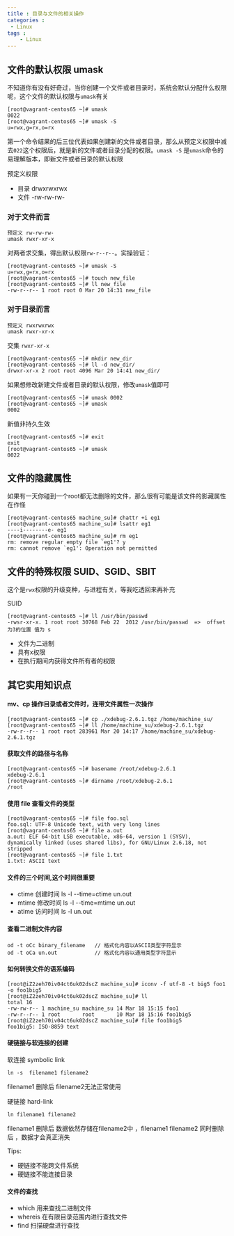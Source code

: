 ```yaml
---
title : 目录与文件的相关操作
categories : 
 - Linux 
tags :
	- Linux
---
```


## 文件的默认权限 umask

不知道你有没有好奇过，当你创建一个文件或者目录时，系统会默认分配什么权限呢，这个文件的默认权限与`umask`有关

	[root@vagrant-centos65 ~]# umask
	0022
	[root@vagrant-centos65 ~]# umask -S
	u=rwx,g=rx,o=rx

第一个命令结果的后三位代表如果创建新的文件或者目录，那么从预定义权限中减去`022`这个权限后，就是新的文件或者目录分配的权限。`umask -S` 是`umask`命令的易理解版本，即新文件或者目录的默认权限

预定义权限

- 目录 drwxrwxrwx
- 文件 -rw-rw-rw-

### 对于文件而言

	预定义 rw-rw-rw-
	umask rwxr-xr-x

对两者求交集，得出默认权限`rw-r--r--`。实操验证：

	[root@vagrant-centos65 ~]# umask -S
	u=rwx,g=rx,o=rx
	[root@vagrant-centos65 ~]# touch new_file
	[root@vagrant-centos65 ~]# ll new_file
	-rw-r--r-- 1 root root 0 Mar 20 14:31 new_file

### 对于目录而言

	预定义 rwxrwxrwx
	umask rwxr-xr-x
交集 `rwxr-xr-x`

	[root@vagrant-centos65 ~]# mkdir new_dir
	[root@vagrant-centos65 ~]# ll -d new_dir/
	drwxr-xr-x 2 root root 4096 Mar 20 14:41 new_dir/

如果想修改新建文件或者目录的默认权限，修改`umask`值即可

	[root@vagrant-centos65 ~]# umask 0002
	[root@vagrant-centos65 ~]# umask
	0002

新值非持久生效

	[root@vagrant-centos65 ~]# exit
	exit
	[root@vagrant-centos65 ~]# umask
	0022

## 文件的隐藏属性

如果有一天你碰到一个root都无法删除的文件，那么很有可能是该文件的影藏属性在作怪

	[root@vagrant-centos65 machine_su]# chattr +i eg1
	[root@vagrant-centos65 machine_su]# lsattr eg1
	----i--------e- eg1
	[root@vagrant-centos65 machine_su]# rm eg1
	rm: remove regular empty file `eg1'? y
	rm: cannot remove `eg1': Operation not permitted

## 文件的特殊权限 SUID、SGID、SBIT

这个是`rwx`权限的升级变种，与进程有关，等我吃透回来再补充

SUID

	[root@vagrant-centos65 ~]# ll /usr/bin/passwd
	-rwsr-xr-x. 1 root root 30768 Feb 22  2012 /usr/bin/passwd  =>  offset 为3的位置 值为 s

- 文件为二进制
-   具有x权限
-  在执行期间内获得文件所有者的权限

## 其它实用知识点

#### mv、cp 操作目录或者文件时，连带文件属性一次操作

	[root@vagrant-centos65 ~]# cp ./xdebug-2.6.1.tgz /home/machine_su/
	[root@vagrant-centos65 ~]# ll /home/machine_su/xdebug-2.6.1.tgz
	-rw-r--r-- 1 root root 283961 Mar 20 14:17 /home/machine_su/xdebug-2.6.1.tgz

#### 获取文件的路径与名称

	[root@vagrant-centos65 ~]# basename /root/xdebug-2.6.1
	xdebug-2.6.1
	[root@vagrant-centos65 ~]# dirname /root/xdebug-2.6.1
	/root

#### 使用 file 查看文件的类型

	[root@vagrant-centos65 ~]# file foo.sql
	foo.sql: UTF-8 Unicode text, with very long lines
	[root@vagrant-centos65 ~]# file a.out
	a.out: ELF 64-bit LSB executable, x86-64, version 1 (SYSV), dynamically linked (uses shared libs), for GNU/Linux 2.6.18, not stripped
	[root@vagrant-centos65 ~]# file 1.txt
	1.txt: ASCII text

#### 文件的三个时间,这个时间很重要

- ctime  创建时间 ls -l --time=ctime un.out
- mtime  修改时间 ls -l --time=mtime un.out
- atime  访问时间 ls -l un.out

#### 查看二进制文件内容

	od -t oCc binary_filename   // 格式化内容以ASCII类型字符显示
 	od -t oCa un.out            // 格式化内容以通用类型字符显示

#### 如何转换文件的语系编码

	[root@iZ2zeh70iv04ct6uk02dscZ machine_su]# iconv -f utf-8 -t big5 foo1 -o foo1big5
	[root@iZ2zeh70iv04ct6uk02dscZ machine_su]# ll
	total 16
	-rw-rw-r-- 1 machine_su machine_su 14 Mar 18 15:15 foo1
	-rw-r--r-- 1 root       root       10 Mar 18 15:16 foo1big5
	[root@iZ2zeh70iv04ct6uk02dscZ machine_su]# file foo1big5
	foo1big5: ISO-8859 text

#### 硬链接与软连接的创建

软连接 symbolic link

	ln -s  filename1 filename2

filename1 删除后 filename2无法正常使用

硬链接 hard-link

	ln filename1 filename2

filename1 删除后 数据依然存储在filename2中 ，filename1  filename2 同时删除后 ，数据才会真正消失

Tips:

- 硬链接不能跨文件系统
- 硬链接不能连接目录

#### 文件的查找

- which   用来查找二进制文件
- whereis 在有限目录范围内进行查找文件
- find    扫描硬盘进行查找
